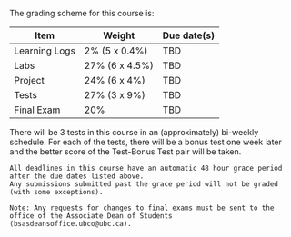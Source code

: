 The grading scheme for this course is:

| Item          | Weight         | Due date(s) |
|---------------|----------------|-------------|
| Learning Logs | 2% (5 x 0.4%)  | TBD         |
| Labs          | 27% (6 x 4.5%) | TBD         |
| Project       | 24% (6 x 4%)   | TBD         |
| Tests         | 27% (3 x 9%)   | TBD         |
| Final Exam    | 20%            | TBD         |

There will be 3 tests in this course in an (approximately) bi-weekly schedule.
For each of the tests, there will be a bonus test one week later and the better score of the Test-Bonus Test pair will be taken.

```{attention} 
All deadlines in this course have an automatic 48 hour grace period after the due dates listed above.
Any submissions submitted past the grace period will not be graded (with some exceptions).
```

```{note}
Note: Any requests for changes to final exams must be sent to the office of the Associate Dean of Students (bsasdeansoffice.ubco@ubc.ca).
```